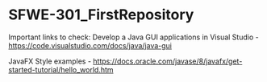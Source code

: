 # SFWE-301_FirstRepository

Important links to check:
Develop a Java GUI applications in Visual Studio - https://code.visualstudio.com/docs/java/java-gui

JavaFX Style examples - https://docs.oracle.com/javase/8/javafx/get-started-tutorial/hello_world.htm
